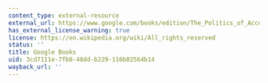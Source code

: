 ```yaml
---
content_type: external-resource
external_url: https://www.google.com/books/edition/The_Politics_of_Accommodation/KAVN11ywO1EC?hl=en&gbpv=1
has_external_license_warning: true
license: https://en.wikipedia.org/wiki/All_rights_reserved
status: ''
title: Google Books
uid: 3cd7111e-7fb8-48dd-b229-116b02564b14
wayback_url: ''
---
```

